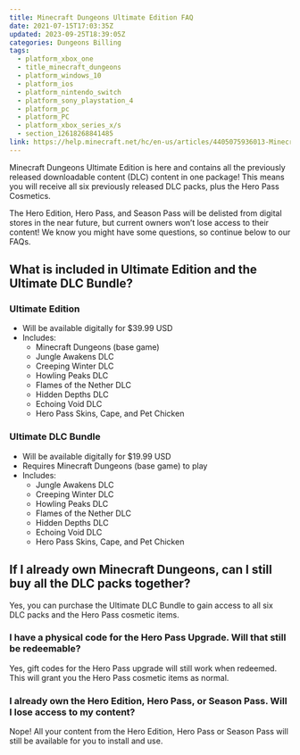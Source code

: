 ```yaml
---
title: Minecraft Dungeons Ultimate Edition FAQ
date: 2021-07-15T17:03:35Z
updated: 2023-09-25T18:39:05Z
categories: Dungeons Billing
tags:
  - platform_xbox_one
  - title_minecraft_dungeons
  - platform_windows_10
  - platform_ios
  - platform_nintendo_switch
  - platform_sony_playstation_4
  - platform_pc
  - platform_PC
  - platform_xbox_series_x/s
  - section_12618268841485
link: https://help.minecraft.net/hc/en-us/articles/4405075936013-Minecraft-Dungeons-Ultimate-Edition-FAQ
---
```


Minecraft Dungeons Ultimate Edition is here and contains all the previously released downloadable content (DLC) content in one package! This means you will receive all six previously released DLC packs, plus the Hero Pass Cosmetics.  

The Hero Edition, Hero Pass, and Season Pass will be delisted from digital stores in the near future, but current owners won’t lose access to their content! We know you might have some questions, so continue below to our FAQs.  

## What is included in Ultimate Edition and the Ultimate DLC Bundle? 

### Ultimate Edition  

- Will be available digitally for \$39.99 USD  
- Includes: 
  - Minecraft Dungeons (base game) 
  - Jungle Awakens DLC 
  - Creeping Winter DLC 
  - Howling Peaks DLC 
  - Flames of the Nether DLC 
  - Hidden Depths DLC 
  - Echoing Void DLC 
  - Hero Pass Skins, Cape, and Pet Chicken 

### Ultimate DLC Bundle  

- Will be available digitally for \$19.99 USD  
- Requires Minecraft Dungeons (base game) to play  
- Includes: 
  - Jungle Awakens DLC 
  - Creeping Winter DLC 
  - Howling Peaks DLC 
  - Flames of the Nether DLC 
  - Hidden Depths DLC 
  - Echoing Void DLC 
  - Hero Pass Skins, Cape, and Pet Chicken 

## If I already own Minecraft Dungeons, can I still buy all the DLC packs together? 

Yes, you can purchase the Ultimate DLC Bundle to gain access to all six DLC packs and the Hero Pass cosmetic items. 

### I have a physical code for the Hero Pass Upgrade. Will that still be redeemable? 

Yes, gift codes for the Hero Pass upgrade will still work when redeemed. This will grant you the Hero Pass cosmetic items as normal. 

### I already own the Hero Edition, Hero Pass, or Season Pass. Will I lose access to my content? 

Nope! All your content from the Hero Edition, Hero Pass or Season Pass will still be available for you to install and use.
